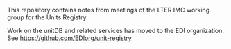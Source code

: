 
This repository contains notes from meetings of the LTER IMC working group for the Units Registry.

Work on the unitDB and related services has moved to the EDI organization. 
See https://github.com/EDIorg/unit-registry
